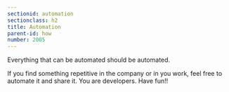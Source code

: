 ```yaml
---
sectionid: automation
sectionclass: h2
title: Automation
parent-id: how
number: 2005
---
```


Everything that can be automated should be automated.

If you find something repetitive in the company or in you work, feel free to 
automate it and share it. You are developers. Have fun!! 